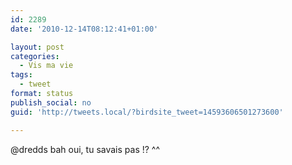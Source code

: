 ```yaml
---
id: 2289
date: '2010-12-14T08:12:41+01:00'

layout: post
categories:
  - Vis ma vie
tags:
  - tweet
format: status
publish_social: no
guid: 'http://tweets.local/?birdsite_tweet=14593606501273600'

---
```


@dredds bah oui, tu savais pas !? ^^